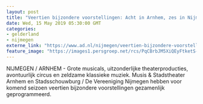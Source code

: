 ```yaml
---
layout: post
title: "Veertien bijzondere voorstellingen: Acht in Arnhem, zes in Nijmegen"
date: Wed, 15 May 2019 05:30:00 GMT
categories: 
- gelderland 
- nijmegen 
externe_link: "https://www.ad.nl/nijmegen/veertien-bijzondere-voorstellingen-acht-in-arnhem-zes-in-nijmegen~ac93bc85/"
feature_image: "https://images1.persgroep.net/rcs/PqCBrbJM5XiQEyFtketS-gycTXI/diocontent/148235832/_fitwidth/400/?appId=21791a8992982cd8da851550a453bd7f&quality=0.7"
---
```


NIJMEGEN / ARNHEM - Grote musicals, uitzonderlijke theaterproducties, avontuurlijk circus en zeldzame klassieke muziek. Musis & Stadstheater Arnhem en Stadsschouwburg / De Vereeniging Nijmegen hebben voor komend seizoen veertien bijzondere voorstellingen gezamenlijk geprogrammeerd.
